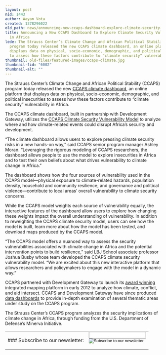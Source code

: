 ```yaml
---
layout: post
nid: 1443
author: Wayan Vota
created: 1378296022
old_path: news/announcing-new-ccaps-dashboard-explore-climate-security-vulnerability-africa
title: Announcing a New CCAPS Dashboard to Explore Climate Security Vulnerability
  in Africa
lede: The Strauss Center’s Climate Change and African Political Stability (CCAPS)
  program today released the new CCAPS climate dashboard, an online platform that
  displays data on physical, socio-economic, demographic, and political insecurities
  to assess how these factors contribute to “climate security” vulnerability in Africa.
thumbnail: old-files/featured-images/ccaps-climate.jpg
thumbnail-fid: "6002"
thumbnail-alt: ""
---
```


The Strauss Center’s Climate Change and African Political Stability (CCAPS) program today released the new [CCAPS climate dashboard](http://ccaps.aiddata.org/climate), an online platform that displays data on physical, socio-economic, demographic, and political insecurities to assess how these factors contribute to “climate security” vulnerability in Africa.

The CCAPS climate dashboard, built in partnership with Development Gateway, utilizes the [CCAPS Climate Security Vulnerability Model](https://www.strausscenter.org/ccaps/research/about-climate-vulnerability.html) to analyze where and how climate-related events could disrupt Africa’s security and development.

“The climate dashboard allows users to explore pressing climate security risks in a new hands-on way,” said CCAPS senior program manager Ashley Moran. “Leveraging the rigorous modeling of CCAPS researchers, the dashboard allows people to use the model to explore insecurities in Africa and to test their own beliefs about what drives vulnerability to climate change in Africa.”

The dashboard shows how the four sources of vulnerability used in the CCAPS model—physical exposure to climate-related hazards, population density, household and community resilience, and governance and political violence—contribute to local areas’ overall vulnerability to climate security concerns.

While the CCAPS model weights each source of vulnerability equally, the interactive features of the dashboard allow users to explore how changing these weights impact the overall understanding of vulnerability. In addition to reweighting the CCAPS climate security model, users can see how the model is built, learn more about how the model has been tested, and download maps produced by the CCAPS model.

“The CCAPS model offers a nuanced way to assess the security vulnerabilities associated with climate change in Africa and the potential intervention points to build resilience,” said LBJ School associate professor Joshua Busby whose team developed the CCAPS climate security vulnerability model. “We are excited about this new interactive platform that allows researchers and policymakers to engage with the model in a dynamic way.”

CCAPS partnered with Development Gateway to launch its [award winning](/news/ccaps-dashbaords-win-special-achievements-gis-award) integrated mapping platform in early 2012 to analyze how climate, conflict, and aid intersect. CCAPS and Development Gateway have since produced [data dashboards](http://www.strausscenter.org/ccaps/mappingtool) to provide in-depth examination of several thematic areas under study on the CCAPS program.

The Strauss Center’s CCAPS program analyzes the security implications of climate change in Africa, through funding from the U.S. Department of Defense’s Minerva Initiative.

<center><table><tr><td>### Subscribe to our newsletter:

</td><td><form action="http://developmentgateway.us6.list-manage.com/subscribe/post?u=741012580677f9fb0b79d2b9e&id=29e60e3e20" class="footer-subscribe-form inline-form" method="post" name="mc-embedded-subscribe-form"><div><div class="form-item input-wrapper"><input class="form-text" maxlength="128" name="EMAIL" title="email@example.com" type="email"></input></div><div class="form-item submit-wrapper"><input class="form-submit" name="subscribe" src="/sites/all/themes/corporate/images/short-submit.png" title="Subscribe to our newsletter" type="image" value=""></input></div></div></form></td></tr></table></center>
